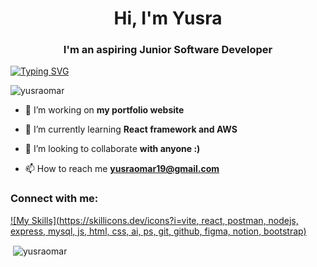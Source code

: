 <h1 align="center">Hi, I'm Yusra</h1>
<h3 align="center">I'm an aspiring Junior Software Developer</h3>

[![Typing SVG](https://readme-typing-svg.demolab.com?font=Fira+Code&duration=5025&pause=1000&color=A0B2F7&center=true&width=435&lines=Junior+Software+Developer+)](https://git.io/typing-svg)

<p align="left"> <img src="https://komarev.com/ghpvc/?username=yusraomar&label=Profile%20views&color=0e75b6&style=flat" alt="yusraomar" /> </p>

- 🔭 I’m working on **my portfolio website**

- 🌱 I’m currently learning **React framework and AWS**

- 👯 I’m looking to collaborate **with anyone :)**

- 📫 How to reach me **yusraomar19@gmail.com**

<h3 align="left">Connect with me:</h3>
<p align="left">
</p>

[![My Skills](https://skillicons.dev/icons?i=vite, react, postman, nodejs, express, mysql, js, html, css, ai, ps, git, github, figma, notion, bootstrap)](https://skillicons.dev)


<p>&nbsp;<img align="center" src="https://github-readme-stats.vercel.app/api?username=yusraomar&show_icons=true&locale=en" alt="yusraomar" /></p>
